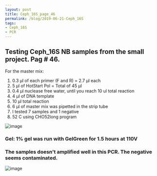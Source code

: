 ```yaml
---
layout: post
title: Ceph_16S_page_46
permalink: /blog/2019-06-21-Ceph_16S
tags:
- Ceph_16S
- PCR
---
```


## Testing Ceph_16S NB samples from the small project. Pag # 46.

For the master mix:

1. 0.3 µl of each primer (F and R) = 2.7 µl each
2. 5 µl of HotStart Pol = Total of 45 µl
3. 0.4 µl nuclease free water, until you reach 10 ul total reaction
4. 4 µl of DNA template
5. 10 µl total reaction
6. 6 µl of master mix was pipetted in the strip tube
7. I tested 7 samples and 1 negative
8. 52 C using CHO52long program
 

![image]({{site.baseurl}}/images/Page46_Ceph_16S.png)

### Gel: 1% gel was run with GelGreen for 1.5 hours at 110V

### The samples doesn't amplified well in this PCR. The negative seems contaminated.

![image]({{site.baseurl}}/images/Chor_TB_Ceph_Pag45_46.png)
